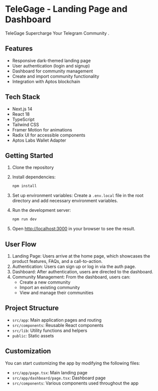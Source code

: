 # TeleGage - Landing Page and Dashboard

TeleGage Supercharge Your Telegram Community .

## Features

- Responsive dark-themed landing page
- User authentication (login and signup)
- Dashboard for community management
- Create and import community functionality
- Integration with Aptos blockchain

## Tech Stack

- Next.js 14
- React 18
- TypeScript
- Tailwind CSS
- Framer Motion for animations
- Radix UI for accessible components
- Aptos Labs Wallet Adapter

## Getting Started

1. Clone the repository
2. Install dependencies:
   ```bash
   npm install
   ```
3. Set up environment variables:
   Create a `.env.local` file in the root directory and add necessary environment variables.

4. Run the development server:
   ```bash
   npm run dev
   ```
5. Open [http://localhost:3000](http://localhost:3000) in your browser to see the result.

## User Flow

1. Landing Page: Users arrive at the home page, which showcases the product features, FAQs, and a call-to-action.
2. Authentication: Users can sign up or log in via the auth page.
3. Dashboard: After authentication, users are directed to the dashboard.
4. Community Management: From the dashboard, users can:
   - Create a new community
   - Import an existing community
   - View and manage their communities

## Project Structure

- `src/app`: Main application pages and routing
- `src/components`: Reusable React components
- `src/lib`: Utility functions and helpers
- `public`: Static assets

## Customization

You can start customizing the app by modifying the following files:

- `src/app/page.tsx`: Main landing page
- `src/app/dashboard/page.tsx`: Dashboard page
- `src/components`: Various components used throughout the app

